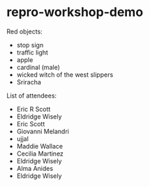 # repro-workshop-demo
Red objects:
- stop sign
- traffic light
- apple
- cardinal (male)
- wicked witch of the west slippers 
- Sriracha


List of attendees:

- Eric R Scott
- Eldridge Wisely
- Eric Scott
- Giovanni Melandri
- ujjal
- Maddie Wallace
- Cecilia Martinez
- Eldridge Wisely
- Alma Anides
- Eldridge Wisely

